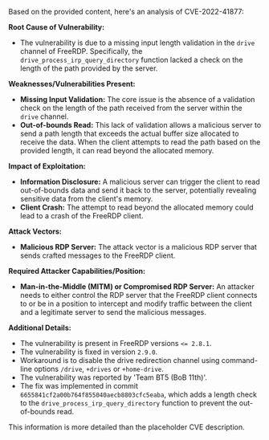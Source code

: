 Based on the provided content, here's an analysis of CVE-2022-41877:

**Root Cause of Vulnerability:**

*   The vulnerability is due to a missing input length validation in the `drive` channel of FreeRDP. Specifically, the `drive_process_irp_query_directory` function lacked a check on the length of the path provided by the server.

**Weaknesses/Vulnerabilities Present:**

*   **Missing Input Validation:** The core issue is the absence of a validation check on the length of the path received from the server within the `drive` channel.
*   **Out-of-bounds Read:** This lack of validation allows a malicious server to send a path length that exceeds the actual buffer size allocated to receive the data. When the client attempts to read the path based on the provided length, it can read beyond the allocated memory.

**Impact of Exploitation:**

*   **Information Disclosure:** A malicious server can trigger the client to read out-of-bounds data and send it back to the server, potentially revealing sensitive data from the client's memory.
*   **Client Crash:** The attempt to read beyond the allocated memory could lead to a crash of the FreeRDP client.

**Attack Vectors:**

*   **Malicious RDP Server:** The attack vector is a malicious RDP server that sends crafted messages to the FreeRDP client.

**Required Attacker Capabilities/Position:**

*   **Man-in-the-Middle (MITM) or Compromised RDP Server:** An attacker needs to either control the RDP server that the FreeRDP client connects to or be in a position to intercept and modify traffic between the client and a legitimate server to send the malicious messages.

**Additional Details:**

*   The vulnerability is present in FreeRDP versions `<= 2.8.1`.
*   The vulnerability is fixed in version `2.9.0`.
*   Workaround is to disable the drive redirection channel using command-line options `/drive`, `+drives` or `+home-drive`.
*   The vulnerability was reported by 'Team BT5 (BoB 11th)'.
*   The fix was implemented in commit `6655841cf2a00b764f855040aecb8803cfc5eaba`, which adds a length check to the `drive_process_irp_query_directory` function to prevent the out-of-bounds read.

This information is more detailed than the placeholder CVE description.